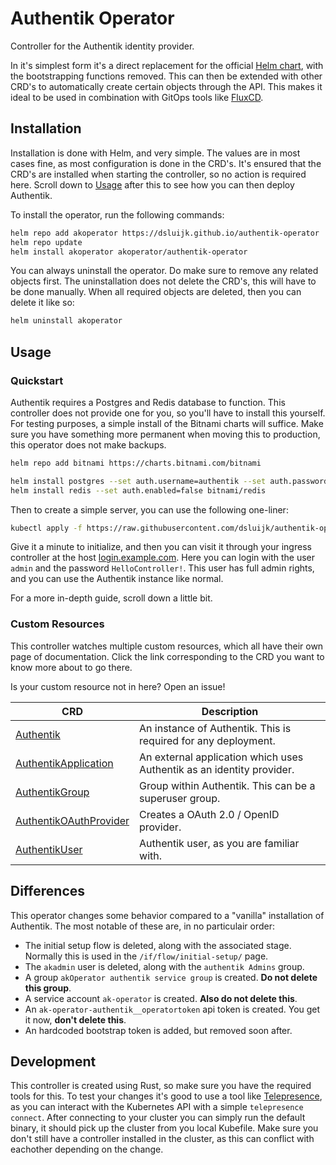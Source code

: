 # Authentik Operator

Controller for the Authentik identity provider.

In it's simplest form it's a direct replacement for the official [Helm chart](https://github.com/goauthentik/helm), with the bootstrapping functions removed.
This can then be extended with other CRD's to automatically create certain objects through the API.
This makes it ideal to be used in combination with GitOps tools like [FluxCD](https://fluxcd.io/).

## Installation

Installation is done with Helm, and very simple.
The values are in most cases fine, as most configuration is done in the CRD's.
It's ensured that the CRD's are installed when starting the controller, so no action is required here.
Scroll down to [Usage](#usage) after this to see how you can then deploy Authentik.

To install the operator, run the following commands:

```bash
helm repo add akoperator https://dsluijk.github.io/authentik-operator
helm repo update
helm install akoperator akoperator/authentik-operator
```

You can always uninstall the operator.
Do make sure to remove any related objects first.
The uninstallation does not delete the CRD's, this will have to be done manually.
When all required objects are deleted, then you can delete it like so:

```bash
helm uninstall akoperator
```

## Usage

### Quickstart

Authentik requires a Postgres and Redis database to function.
This controller does not provide one for you, so you'll have to install this yourself.
For testing purposes, a simple install of the Bitnami charts will suffice.
Make sure you have something more permanent when moving this to production, this operator does not make backups.

```bash
helm repo add bitnami https://charts.bitnami.com/bitnami

helm install postgres --set auth.username=authentik --set auth.password=authentik --set auth.database=authentik bitnami/postgresql
helm install redis --set auth.enabled=false bitnami/redis
```

Then to create a simple server, you can use the following one-liner:

```bash
kubectl apply -f https://raw.githubusercontent.com/dsluijk/authentik-operator/main/docs/complete.yaml
```

Give it a minute to initialize, and then you can visit it through your ingress controller at the host [login.example.com](https://login.example.com).
Here you can login with the user `admin` and the password `HelloController!`.
This user has full admin rights, and you can use the Authentik instance like normal.

For a more in-depth guide, scroll down a little bit.

### Custom Resources

This controller watches multiple custom resources, which all have their own page of documentation.
Click the link corresponding to the CRD you want to know more about to go there.

Is your custom resource not in here?
Open an issue!

| CRD                                                        | Description                                                           |
| ---------------------------------------------------------- | --------------------------------------------------------------------- |
| [Authentik](docs/authentik.md)                             | An instance of Authentik. This is required for any deployment.        |
| [AuthentikApplication](docs/authentik-application.md)      | An external application which uses Authentik as an identity provider. |
| [AuthentikGroup](docs/authentik-group.md)                  | Group within Authentik. This can be a superuser group.                |
| [AuthentikOAuthProvider](docs/authentik-provider-oauth.md) | Creates a OAuth 2.0 / OpenID provider.                                |
| [AuthentikUser](docs/authentik-user.md)                    | Authentik user, as you are familiar with.                             |

## Differences

This operator changes some behavior compared to a "vanilla" installation of Authentik.
The most notable of these are, in no particulair order:

-   The initial setup flow is deleted, along with the associated stage. Normally this is used in the `/if/flow/initial-setup/` page.
-   The `akadmin` user is deleted, along with the `authentik Admins` group.
-   A group `akOperator authentik service group` is created. **Do not delete this group**.
-   A service account `ak-operator` is created. **Also do not delete this**.
-   An `ak-operator-authentik__operatortoken` api token is created. You get it now, **don't delete this**.
-   An hardcoded bootstrap token is added, but removed soon after.

## Development

This controller is created using Rust, so make sure you have the required tools for this.
To test your changes it's good to use a tool like [Telepresence](https://www.telepresence.io/docs/latest/quick-start/), as you can interact with the Kubernetes API with a simple `telepresence connect`.
After connecting to your cluster you can simply run the default binary, it should pick up the cluster from you local Kubefile.
Make sure you don't still have a controller installed in the cluster, as this can conflict with eachother depending on the change.
